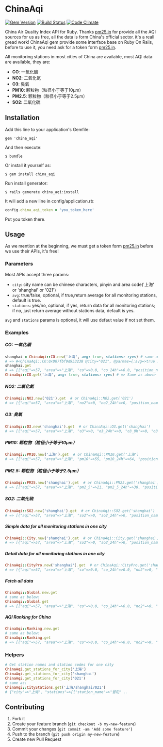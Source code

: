 # ChinaAqi

 [![Gem Version](https://badge.fury.io/rb/china_aqi.png)](http://badge.fury.io/rb/china_aqi)
 [![Build Status](https://travis-ci.org/Xuhao/china_aqi.png?branch=master)](https://travis-ci.org/Xuhao/china_aqi)
 [![Code Climate](https://codeclimate.com/github/Xuhao/china_aqi.png)](https://codeclimate.com/github/Xuhao/china_aqi)

China Air Quality Index API for Ruby. Thanks [pm25.in][pm25_in] for provide all the AQI sources for us as free, all the data is form China's official sector. it's a reall gread work! ChinaAqi gem provide some interface base on Ruby On Rails, before to use it, you need ask for a token form [pm25.in][pm25_in_api].

All monitoring stations in most cities of China are available, most AQI data are available, they are:

  - **CO**: 一氧化碳
  - **NO2**: 二氧化氮
  - **O3**: 臭氧
  - **PM10**: 颗粒物（粒径小于等于10μm）
  - **PM2.5**: 颗粒物（粒径小于等于2.5μm）
  - **SO2**: 二氧化硫

## Installation

Add this line to your application's Gemfile:

    gem 'china_aqi'

And then execute:

    $ bundle

Or install it yourself as:

    $ gem install china_aqi

Run install generator:

    $ rails generate china_aqi:install

It will add a new line in config/application.rb:

```ruby
config.china_aqi_token = 'you_token_here'
```

Put you token there.

## Usage

As we mention at the beginning, we must get a token form [pm25.in][pm25_in_api] before we use their APIs, it's free!

### Parameters

Most APIs accept three params:

- `city`: city name can be chinese characters, pinyin and area code('上海' or 'shanghai' or '021')
- `avg`: true/false, optional, if true,return average for all monitoring stations, default is true.
- `stations`: yes/no, optional, if yes, return data for all monitoring stations; if no, just return average without stations data, default is yes.

`avg` and `stations` params is optional, it will use defaut value if not set them.

### Examples

##### CO: 一氧化碳

```ruby
shanghai = ChinaAqi::CO.new('上海', avg: true, stations: :yes) # same as ChinaAqi::CO.new('上海')
# => #<ChinaAqi::CO:0x007fbf9d953238 @city="021", @parmas={:avg=>true ...
shanghai.get
# => [{"aqi"=>57, "area"=>"上海", "co"=>0.0, "co_24h"=>0.0, "position_name"=>"普陀", "primary_pollutant" ...
ChinaAqi::CO.get('上海', avg: true, stations: :yes) # => Same as above
```

##### NO2: 二氧化氮

```ruby
ChinaAqi::NO2.new('021').get  # or ChinaAqi::NO2.get('021')
# => [{"aqi"=>57, "area"=>"上海", "no2"=>0, "no2_24h"=>0, "position_name"=>"普陀", "primary_pollutant" ...

```

##### O3: 臭氧

```ruby
ChinaAqi::O3.new('shanghai').get  # or ChinaAqi::O3.get('shanghai')
# => [{"aqi"=>57, "area"=>"上海", "o3"=>0, "o3_24h"=>0, "o3_8h"=>0, "o3_8h_24h"=>0, "position_name" ...
```

##### PM10: 颗粒物（粒径小于等于10μm）

```ruby
ChinaAqi::PM10.new('上海').get  # or ChinaAqi::PM10.get('上海')
# => [{"aqi"=>57, "area"=>"上海", "pm10"=>55, "pm10_24h"=>64, "position_name"=>"普陀", "primary_pollutant" ...
```
##### PM2.5: 颗粒物（粒径小于等于2.5μm）

```ruby
ChinaAqi::PM25.new('shanghai').get  # or ChinaAqi::PM25.get('shanghai')
# => [{"aqi"=>57, "area"=>"上海", "pm2_5"=>21, "pm2_5_24h"=>38, "position_name"=>"普陀", "primary_pollutant" ...
```

##### SO2: 二氧化硫

```ruby
ChinaAqi::SO2.new('shanghai').get  # or ChinaAqi::SO2.get('shanghai')
# => [{"aqi"=>57, "area"=>"上海", "so2"=>0, "so2_24h"=>0, "position_name"=>"普陀", "primary_pollutant" ...
```

##### Simple data for all monitoring stations in one city

```ruby
ChinaAqi::City.new('shanghai').get  # or ChinaAqi::City.get('shanghai')
# => [{"aqi"=>57, "area"=>"上海", "so2"=>0, "so2_24h"=>0, "position_name"=>"普陀", "primary_pollutant" ...
```

##### Detail data for all monitoring stations in one city

```ruby
ChinaAqi::CityPro.new('shanghai').get  # or ChinaAqi::CityPro.get('shanghai')
# => [{"aqi"=>57, "area"=>"上海", "co"=>0.0, "co_24h"=>0.0, "no2"=>0, "no2_24h"=>0, ...
```

##### Fetch all data

```ruby
ChinaAqi::Global.new.get
# same as below:
ChinaAqi::Global.get
# => [{"aqi"=>57, "area"=>"上海", "co"=>0.0, "co_24h"=>0.0, "no2"=>0, "no2_24h"=>0, ...
```

##### AQI Ranking for China

```ruby
ChinaAqi::Ranking.new.get
# same as below:
ChinaAqi::Ranking.get
# => [{"aqi"=>57, "area"=>"上海", "co"=>0.0, "co_24h"=>0.0, "no2"=>0, "no2_24h"=>0, ...
```

### Helpers

```ruby
# Get station names and station codes for one city
ChinaAqi.get_stations_for_city('上海')
ChinaAqi.get_stations_for_city('shanghai')
ChinaAqi.get_stations_for_city('021')
# same as:
ChinaAqi::CityStations.get('上海/shanghai/021')
# {"city"=>"上海", "stations"=>[{"station_name"=>"普陀" ..
```

## Contributing

1. Fork it
2. Create your feature branch (`git checkout -b my-new-feature`)
3. Commit your changes (`git commit -am 'Add some feature'`)
4. Push to the branch (`git push origin my-new-feature`)
5. Create new Pull Request


[pm25_in]: http://www.pm25.in
[pm25_in_api]: http://www.pm25.in/api_doc